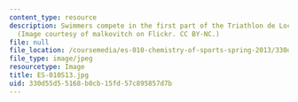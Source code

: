 ```yaml
---
content_type: resource
description: Swimmers compete in the first part of the Triathlon de Locquirec in 2013.
  (Image courtesy of malkovitch on Flickr. CC BY-NC.)
file: null
file_location: /coursemedia/es-010-chemistry-of-sports-spring-2013/330d55d55168b0cb15fd57c895857d7b_ES-010S13.jpg
file_type: image/jpeg
resourcetype: Image
title: ES-010S13.jpg
uid: 330d55d5-5168-b0cb-15fd-57c895857d7b
---
```

